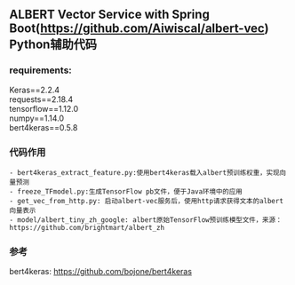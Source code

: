 ## ALBERT Vector Service with Spring Boot(https://github.com/Aiwiscal/albert-vec) <br> Python辅助代码

### requirements:
Keras==2.2.4 <br>
requests==2.18.4 <br>
tensorflow==1.12.0 <br>
numpy==1.14.0 <br>
bert4keras==0.5.8 <br>

### 代码作用
    - bert4keras_extract_feature.py:使用bert4keras载入albert预训练权重，实现向量预测
    - freeze_TFmodel.py:生成TensorFlow pb文件，便于Java环境中的应用
    - get_vec_from_http.py: 启动albert-vec服务后，使用http请求获得文本的albert向量表示
    - model/albert_tiny_zh_google: albert原始TensorFlow预训练模型文件，来源：https://github.com/brightmart/albert_zh
### 参考
bert4keras: https://github.com/bojone/bert4keras <br>
